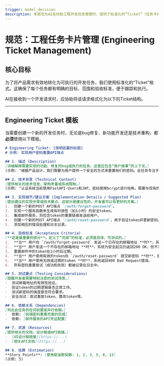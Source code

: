 ```yaml
---
trigger: model_decision
description: 本规范为AI在协助工程开发任务管理时，提供了标准化的“Ticket”（任务卡片）模板。作为独立开发者，将开发任务结构化、可追踪是确保项目有序推进的关键。本指南定义了一个全面的Ticket模板，涵盖了从任务描述、技术背景到验收标准和测试要点等所有必要信息。AI在接收开发指令时，应引导用户或直接将模糊的需求转化为这样一个结构化的Ticket，从而确保每一个开发任务都有清晰的目标、范围和完成标准。
---
```


# 规范：工程任务卡片管理 (Engineering Ticket Management)

## 核心目标

为了将产品需求有效地转化为可执行的开发任务，我们使用标准化的“Ticket”格式。这确保了每个任务都有明确的目标、范围和验收标准，便于跟踪和执行。

AI在接收到一个开发请求时，应协助将该请求格式化为以下的Ticket结构。

---

## Engineering Ticket 模板

当需要创建一个新的开发任务时，无论是bug修复、新功能开发还是技术重构，都**必须**使用以下模板。

```markdown
# Engineering Ticket: [简明扼要的标题]
# 示例: 实现用户密码重置API端点

## 1. 描述 (Description)
[详细解释需要实现的功能、修复的bug或执行的任务。这里应包含“用户故事”的上下文。]
(示例: "根据产品设计，我们需要为用户提供一个安全的方式来重置他们的密码。此任务专注于实现后端的API逻辑，包括生成token和验证token。")

## 2. 技术背景 (Technical Context)
[提供相关的技术信息、架构考量或系统限制。]
(示例: "认证系统当前使用FastAPI-Users和JWT。密码使用bcrypt进行哈希。需要与现有的邮件服务(FastAPI-Mail)集成来发送重置邮件。")

## 3. 实现细节/建议方案 (Implementation Details / Suggested Plan)
[提出建议的实现步骤或技术要点。这部分是建议性的，开发者可以有更好的方案。]
1.  创建一个新的POST API端点 `/auth/forgot-password`。
2.  实现一个服务函数来生成有时效性（如1小时）的安全token。
3.  集成邮件服务，将包含token的重置链接发送给用户。
4.  创建一个新的POST API端点 `/auth/reset-password`，用于验证token并更新密码。
5.  添加相应的错误处理和日志记录。

## 4. 验收标准 (Acceptance Criteria)
[**这是最重要的部分**。定义了“完成”的标准，必须是具体、可测试的。]
1.  **当** 用户向 `/auth/forgot-password` 发送一个已存在的邮箱地址 **时**，系统应返回200 OK，并发送一封密码重置邮件。
2.  **当** 用户发送一个不存在的邮箱地址 **时**，系统为安全起见仍返回200 OK，但不发送邮件。
3.  重置邮件中的token在1小时后过期。
4.  **当** 用户使用有效的token向 `/auth/reset-password` 提交新密码 **时**，密码被成功更新，且该token失效。
5.  **当** 用户使用无效或过期的token **时**，系统返回400 Bad Request错误。
6.  所有密码重置尝试（成功和失败）都被记录在日志中。

## 5. 测试要点 (Testing Considerations)
[提醒开发者需要特别注意的测试场景。]
-  测试邮箱地址的有效性验证。
-  验证token的过期逻辑是否正常工作。
-  测试新密码的强度是否符合要求。
-  安全测试：尝试重放token、篡改token等。

## 6. 依赖关系 (Dependencies)
[列出此任务的任何前置或并行依赖。]
-  依赖: [前端密码重置页面的完成]
-  依赖: [邮件服务的API凭证配置]

## 7. 资源 (Resources)
[提供相关的文档、设计稿或API链接。]
-  [UI设计稿链接](https://...)
-  [相关API文档](https://...)

## 8. 估算 (Estimation)
**Story Points**: [使用斐波那契数: 1, 2, 3, 5, 8, 13]
(示例: 5)